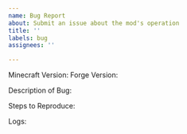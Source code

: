 ```yaml
---
name: Bug Report
about: Submit an issue about the mod's operation
title: ''
labels: bug
assignees: ''

---
```


Minecraft Version:
Forge Version:

Description of Bug:

Steps to Reproduce:

Logs:
